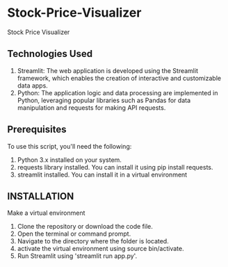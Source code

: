 # Stock-Price-Visualizer
Stock Price Visualizer


## Technologies Used
1. Streamlit: The web application is developed using the Streamlit framework, which enables the creation of interactive and customizable data apps.
2. Python: The application logic and data processing are implemented in Python, leveraging popular libraries such as Pandas for data manipulation and requests for making API requests.

## Prerequisites
To use this script, you'll need the following:

1. Python 3.x installed on your system.
2. requests library installed. You can install it using pip install requests.
3. streamlit installed. You can install it in a virtual environment

## INSTALLATION
Make a virtual environment
1. Clone the repository or download the code file.
2. Open the terminal or command prompt.
3. Navigate to the directory where the folder is located.
4. activate the virtual environment using source bin/activate.
5. Run Streamlit using 'streamlit run app.py'.
